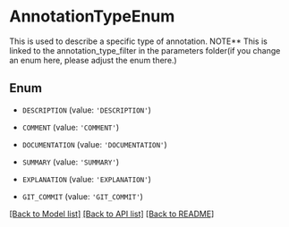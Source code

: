 # AnnotationTypeEnum

This is used to describe a specific type of annotation. NOTE** This is linked to the annotation_type_filter in the parameters folder(if you change an enum here, please adjust the enum there.)

## Enum

* `DESCRIPTION` (value: `'DESCRIPTION'`)

* `COMMENT` (value: `'COMMENT'`)

* `DOCUMENTATION` (value: `'DOCUMENTATION'`)

* `SUMMARY` (value: `'SUMMARY'`)

* `EXPLANATION` (value: `'EXPLANATION'`)

* `GIT_COMMIT` (value: `'GIT_COMMIT'`)

[[Back to Model list]](../README.md#documentation-for-models) [[Back to API list]](../README.md#documentation-for-api-endpoints) [[Back to README]](../README.md)


